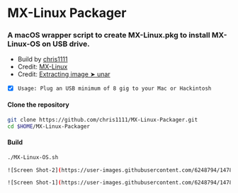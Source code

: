 # MX-Linux Packager

### A macOS wrapper script to create MX-Linux.pkg to install MX-Linux-OS on USB drive.

- Build by [chris1111](https://github.com/chris1111/)
- Credit: [MX-Linux](https://github.com/MX-Linux)
- Credit: [Extracting image ➤ unar](https://github.com/ashang/unar)

- [x] `Usage: Plug an USB minimum of 8 gig to your Mac or Hackintosh`

#### Clone the repository
```bash
git clone https://github.com/chris1111/MX-Linux-Packager.git
cd $HOME/MX-Linux-Packager
```

#### Build
```bash
./MX-Linux-OS.sh

![Screen Shot-2](https://user-images.githubusercontent.com/6248794/147888922-766c4818-a7cb-4198-a020-33e706d94fc5.png)

![Screen Shot-1](https://user-images.githubusercontent.com/6248794/147886293-0954564e-1f3a-431d-a614-32165d8eb6ce.png)
